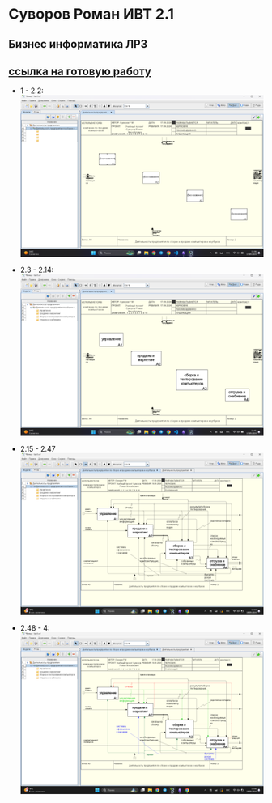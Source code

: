# Суворов Роман ИВТ 2.1 
## Бизнес информатика ЛР3
## [ссылка на готовую работу](lab1-3.rsf)
- 1 - 2.2:
![](photos/image.png)

- 2.3 - 2.14:
![](photos/image-1.png)

- 2.15 - 2.47
![](photos/image%201.png)

- 2.48 - 4:
![](photos/image%202.png)